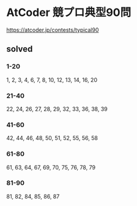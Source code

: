 # AtCoder 競プロ典型90問

https://atcoder.jp/contests/typical90

## solved
### 1-20
1, 2, 3, 4, 6, 7, 8, 10, 12, 13, 14, 16, 20

### 21-40
22, 24, 26, 27, 28, 29, 32, 33, 36, 38, 39

### 41-60
42, 44, 46, 48, 50, 51, 52, 55, 56, 58

### 61-80
61, 63, 64, 67, 69, 70, 75, 76, 78, 79

### 81-90
81, 82, 84, 85, 86, 87
